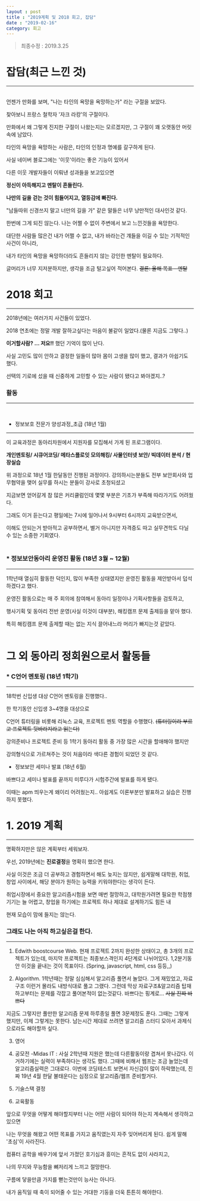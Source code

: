 ```yaml
---
layout : post
title : "2019계획 및 2018 회고, 잡담"
date : "2019-02-16"
category: 회고
---
```

> 최종수정 : 2019.3.25

# 잡담(최근 느낀 것)
---
<br>
  언젠가 만화를 보며, "나는 타인의 욕망을 욕망하는가" 라는 구절을 보았다. 

찾아보니 프랑스 철학자 '자크 라캉'의 구절이다. 

만화에서 왜 그렇게 진지한 구절이 나왔는지는 모르겠지만, 그 구절이 꽤 오랫동안 머릿속에 남았다.

타인의 욕망을 욕망하는 사람은, 타인의 인정과 명예를 갈구하게 된다. 

사실 네이버 블로그에는 '이웃'이라는 좋은 기능이 있어서 

다른 이웃 개발자들이 이뤄낸 성과들을 보고있으면

**정신이 아득해지고 멘탈이 흔들린다.**

**나만의 길을 걷는 것이 힘들어지고, 열등감에 빠진다.**

"남들따위 신경쓰지 말고 너만의 길을 가" 같은 말들은 너무 낭만적인 대사인것 같다. 

한번에 그게 되진 않는다. 나는 어쩔 수 없이 주변에서 보고 느낀것들을 욕망한다.

대단한 사람들 많은건 내가 어쩔 수 없고, 내가 바라는건 걔들을 이길 수 있는 기적적인 사건이 아니라, 

내가 타인의 욕망을 욕망하더라도 흔들리지 않는 강인한 멘탈이 필요하다.

글머리가 너무 지저분하지만, 생각을 조금 털고싶어 적어본다. ~~결론: 올해 목표 - 멘탈~~

# 2018 회고
---
2018년에는 여러가지 사건들이 있었다. 

2018 연초에는 정말 개발 잘하고싶다는 마음이 불같이 일었다.(물론 지금도 그렇다..) 

**이거할사람? ... 저요!!** 했던 기억이 많이 난다.

사실 고민도 많이 안하고 결정한 일들이 많아 몸이 고생을 많이 했고, 결과가 아쉽기도 했다.

선택의 기로에 섰을 때 신중하게 고민할 수 있는 사람이 됐다고 봐야겠지..?

### 활동

---
<br>

* 정보보호 전문가 양성과정_초급 (18년 1월)

---

이 교육과정은 동아리차원에서 지원자를 모집해서 가게 된 프로그램이다.

**개인멘토링/ 시큐어코딩/ 메타스플로잇 모의해킹/ 사물인터넷 보안/ 빅데이터 분석 / 현장실습**

위 과정으로 18년 1월 한달동안 진행된 과정이다. 강의하시는분들도 전부 보안회사와 업무협약을 맺어 실무를 하시는 분들이 강사로 초청되셨고 

지금보면 얻어갈게 참 많은 커리큘럼인데 몇몇 부분은 기초가 부족해 따라가기도 어려웠다.

그래도 이거 듣는다고 평일에는 7시에 일어나서 9시부터 6시까지 교육받으면서, 

이해도 안되는거 받아적고 공부하면서, 별거 아니지만 자격증도 따고 실무견학도 다닐 수 있는 소중한 기회였다.
<br><br>

### * 정보보안동아리 운영진 활동 (18년 3월 ~ 12월)

---

1학년때 열심히 활동한 덕인지, 많이 부족한 상태였지만 운영진 활동을 제안받아서 덥석 하겠다고 했다. 

운영진 활동으로는 매 주 회의에 참여해서 동아리 일정이나 기획사항들을 검토하고,

행사기획 및 동아리 전반 운영(사실 이것이 대부분), 해킹캠프 문제 출제등을 맡아 했다.

특히 해킹캠프 문제 출제할 때는 없는 지식 끌어내느라 머리가 빠지는것 같았다.
<br><br>

# **그 외 동아리 정회원으로서 활동들**

### * C언어 멘토링 (18년 1학기)

 ---

18학번 신입생 대상 C언어 멘토링을 진행했다..

한 학기동안 신입생 3~4명을 대상으로 

C언어 튜터링을 비롯해 리눅스 교육, 프로젝트 멘토 역할을 수행했다.
~~(튜터링이라 부르고 프로젝트 뒷바라지라고 읽는다)~~ 

강의준비나 프로젝트 준비 등 1학기 동아리 활동 중 가장 많은 시간을 할애해야 했지만 

강의형식으로 가르쳐주는 것이 처음이라 색다른 경험이 되었던 것 같다.
 * 정보보안 세미나 발표 (18년 6월)

 바쁘다고 세미나 발표를 끝까지 미루다가 시험주간에 발표를 하게 됐다.

이때는 apm 띄우는게 왜이리 어려웠는지.. 아쉽게도 이론부분만 발표하고 실습은 진행하지 못했다.


# 1. 2019 계획
---

명확하지만은 않은 계획부터 세워보자. 

우선, 2019년에는 **진로결정**을 명확히 했으면 한다.

사실 이것은 조금 더 공부하고 경험하면서 해도 늦지는 않지만, 쉽게말해 대학원, 취업, 창업 사이에서, 해당 분야가 원하는 능력을 키워야한다는 생각이 든다.  

취업시장에서 중요한 알고리즘시험을 보면 매번 절망하고, 대학원가려면 필요한 학점챙기기는 늘 어렵고, 창업을 하기에는 프로젝트 하나 제대로 설계하기도 힘든 내

현재 모습이 맘에 들지는 않는다. 

### 그래도 나는 아직 하고싶은걸 한다.
---

1. Edwith boostcourse Web. 현재 프로젝트 2까지 완성한 상태이고, 총 3개의 프로젝트가 있는데, 마지막 프로젝트는 최종보스격인지 4단계로 나뉘어있다. 1,2분기동안 이것을 끝내는 것이 목표이다. (Spring, javascript, html, css 등등,,)

2. Algorithm. 1학년때는 정말 심심해서 알고리즘 풀면서 놀았다. 그게 재밌었고, 자료구조 이런거 몰라도 내방식대로 풀고 그랬다. 그런데 막상 자료구조&알고리즘 탑재하고부터는 문제를 각잡고 풀어본적이 없는것같다. 바쁘다는 핑계로...
~~사실 진짜 바쁘다~~ 

지금도 그렇지만 풀만한 알고리즘 문제 하루종일 풀면 3문제정도 푼다. 그때는 그렇게 했지만, 이제 그렇게는 못한다. 남는시간 제대로 쓰려면 알고리즘 스터디 모아서 과제식으로라도 해야할까 싶다.

3. 영어

4. 공모전 -Midas IT : 사실 2학년때 지원은 했는데 다른활동이랑 겹쳐서 못나갔다. 이거하기에는 실력이 부족하다는 생각도 했다. 그때에 비해서 웹프는 조금 늘었는데 알고리즘실력은 그대로다. 이번에 코딩테스트 보면서 자신감이 많이 하락했는데, 진짜 19년 4월 한달 불태운다는 심정으로 알고리즘/웹프 준비할거다. 

5. 기술스택 결정

6. 교육활동


앞으로 무엇을 어떻게 해야할지부터 나는 어떤 사람이 되어야 하는지 계속해서 생각하고 있으면

나는 무엇을 해왔고 어떤 목표를 가지고 움직였는지 자주 잊어버리게 된다. 쉽게 말해 '초심'이 사라진다.

컴퓨터 공학을 배우기에 앞서 가졌던 호기심과 흥미는 흔적도 없이 사라지고, 

나의 무지와 무능함을 뼈저리게 느끼고 절망한다. 

구름에 닿을만큼 가지를 뻗는것만이 능사는 아니다.

내가 움직일 때 축이 되어줄 수 있는 거대한 기둥을 더욱 튼튼히 해야한다.
